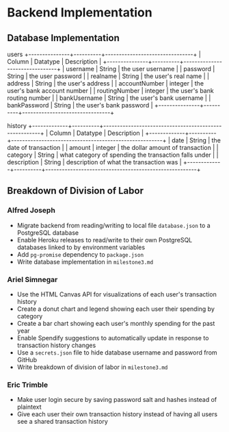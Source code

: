 # Backend Implementation

## Database Implementation

users
+---------------+----------+--------------------------------+
|    Column     | Datatype |          Description           |
+---------------+----------+--------------------------------+
| username      | String   | the user username              |
| password      | String   | the user password              |
| realname      | String   | the user's real name           |
| address       | String   | the user's address             |
| accountNumber | integer  | the user's bank account number |
| routingNumber | integer  | the user's bank routing number |
| bankUsername  | String   | the user's bank username       |
| bankPassword  | String   | the user's bank password       |
+---------------+----------+--------------------------------+

history
+-------------+----------+-------------------------------------------------------+
|   Column    | Datatype |                      Description                      |
+-------------+----------+-------------------------------------------------------+
| date        | String   | the date of transaction                               |
| amount      | integer  | the dollar amount of transaction                      |
| category    | String   | what category of spending the transaction falls under |
| description | String   | description of what the transaction was               |
+-------------+----------+-------------------------------------------------------+

## Breakdown of Division of Labor

### Alfred Joseph

- Migrate backend from reading/writing to local file `database.json` to a PostgreSQL database
- Enable Heroku releases to read/write to their own PostgreSQL databases linked to by environment variables
- Add `pg-promise` dependency to `package.json`
- Write database implementation in `milestone3.md`

### Ariel Simnegar

- Use the HTML Canvas API for visualizations of each user's transaction history
- Create a donut chart and legend showing each user their spending by category
- Create a bar chart showing each user's monthly spending for the past year
- Enable Spendify suggestions to automatically update in response to transaction history changes
- Use a `secrets.json` file to hide database username and password from GitHub
- Write breakdown of division of labor in `milestone3.md`

### Eric Trimble

- Make user login secure by saving password salt and hashes instead of plaintext
- Give each user their own transaction history instead of having all users see a shared transaction history
